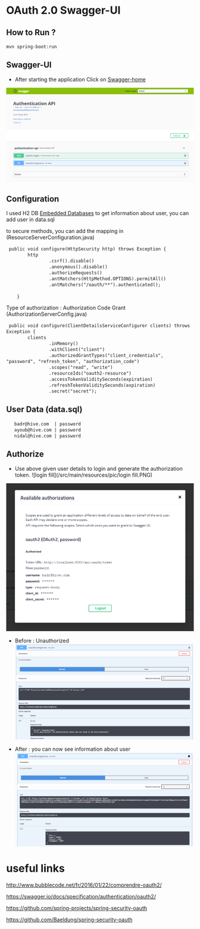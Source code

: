 #  OAuth 2.0 Swagger-UI 

## How to Run ?

```
mvn spring-boot:run
```

## Swagger-UI
* After starting the application Click on [Swagger-home](http://localhost:8080/api/swagger-ui.html)

![Swagger-UI-Home](/src/main/resources/pic/Swagger-UI-Home.PNG)

## Configuration 
I used H2 DB [Embedded Databases](https://dzone.com/articles/3-java-embedded-databases)
to get information about user, you can add user in data.sql

to secure methods, you can add the mapping in (ResourceServerConfiguration.java)
```
 public void configure(HttpSecurity http) throws Exception {
        http
                .csrf().disable()
                .anonymous().disable()
                .authorizeRequests()
                .antMatchers(HttpMethod.OPTIONS).permitAll()
                .antMatchers("/oauth/**").authenticated();

    }
```
Type of authorization : Authorization Code Grant (AuthorizationServerConfig.java)
```
 public void configure(ClientDetailsServiceConfigurer clients) throws Exception {
        clients
                .inMemory()
                .withClient("client")
                .authorizedGrantTypes("client_credentials", "password", "refresh_token", "authorization_code")
                .scopes("read", "write")
                .resourceIds("oauth2-resource")
                .accessTokenValiditySeconds(expiration)
                .refreshTokenValiditySeconds(expiration)
                .secret("secret");
```
## User Data (data.sql)

```
   badr@hive.com  | password
   ayoub@hive.com | password
   nidal@hive.com | password
```


## Authorize
* Use above given user details to login and generate the authorization token.
![login fill](/src/main/resources/pic/login fill.PNG)

![Swagger-UI-login](/src/main/resources/pic/Swagger-UI-login.PNG)

* Before : Unauthorized
![before](/src/main/resources/pic/before.PNG)


* After : you can now see information about user
![after](/src/main/resources/pic/after.PNG)


# useful links 
http://www.bubblecode.net/fr/2016/01/22/comprendre-oauth2/

https://swagger.io/docs/specification/authentication/oauth2/

https://github.com/spring-projects/spring-security-oauth

https://github.com/Baeldung/spring-security-oauth


